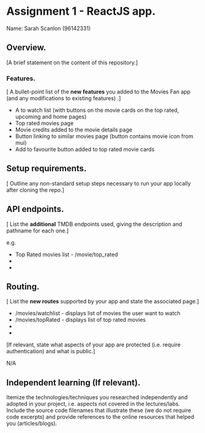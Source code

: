 # Assignment 1 - ReactJS app.

Name: Sarah Scanlon (96142331)

## Overview.

[A brief statement on the content of this repository.]

### Features.
[ A bullet-point list of the __new features__ you added to the Movies Fan app (and any modifications to existing features) .]

+ A to watch list (with buttons on the movie cards on the top rated, upcoming and home pages)
+ Top rated movies page
+ Movie credits added to the movie details page
+ Button linking to similar movies page (button contains movie icon from mui)
+ Add to favourite button added to top rated movie cards

## Setup requirements.

[ Outline any non-standard setup steps necessary to run your app locally after cloning the repo.]

## API endpoints.

[ List the __additional__ TMDB endpoints used, giving the description and pathname for each one.] 

e.g.
+ Top Rated movies list - /movie/top_rated
+ 
+ 

## Routing.

[ List the __new routes__ supported by your app and state the associated page.]

+ /movies/watchlist - displays list of movies the user want to watch
+ /movies/topRated - displays list of top rated movies
+ 
+ 

[If relevant, state what aspects of your app are protected (i.e. require authentication) and what is public.] 

N/A

## Independent learning (If relevant).

Itemize the technologies/techniques you researched independently and adopted in your project, 
i.e. aspects not covered in the lectures/labs. Include the source code filenames that illustrate these 
(we do not require code excerpts) and provide references to the online resources that helped you (articles/blogs).

